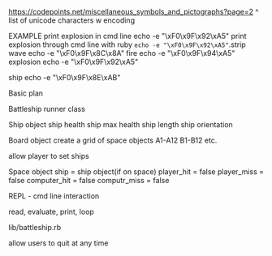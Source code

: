 https://codepoints.net/miscellaneous_symbols_and_pictographs?page=2
^ list of unicode characters w encoding

EXAMPLE
print explosion in cmd line
echo -e "\xF0\x9F\x92\xA5"
print explosion through cmd line with ruby
`echo -e "\xF0\x9F\x92\xA5"`.strip
wave
echo -e "\xF0\x9F\x8C\x8A"
fire
echo -e	"\xF0\x9F\x94\xA5"
explosion
echo -e "\xF0\x9F\x92\xA5"

ship
echo -e "\xF0\x9F\x8E\xAB"




Basic plan

Battleship runner class

Ship object
ship health
ship max health
ship length
ship orientation

Board object
create a grid of space objects
A1-A12   B1-B12 etc.

allow player to set ships

Space object
ship = ship object(if on space)
player_hit = false
player_miss = false
computer_hit = false
computr_miss = false

REPL - cmd line interaction


read, evaluate, print, loop

lib/battleship.rb

allow users to quit at any time
